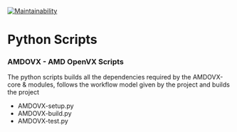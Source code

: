 [![Maintainability](https://api.codeclimate.com/v1/badges/9f54c6dcd01eb87d799c/maintainability)](https://codeclimate.com/github/kiritigowda/help/maintainability)

# Python Scripts

### AMDOVX - AMD OpenVX Scripts
The python scripts builds all the dependencies required by the AMDOVX-core & modules, follows the workflow model given by the 
project and builds the project

-  AMDOVX-setup.py
-  AMDOVX-build.py
-  AMDOVX-test.py
